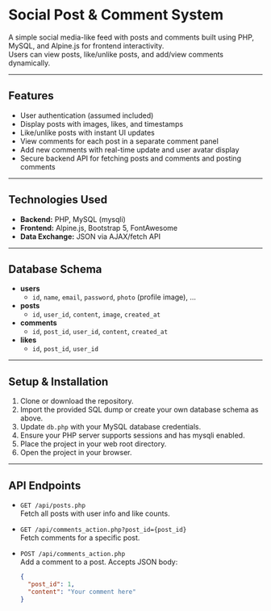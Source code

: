 # Social Post & Comment System

A simple social media-like feed with posts and comments built using PHP, MySQL, and Alpine.js for frontend interactivity.  
Users can view posts, like/unlike posts, and add/view comments dynamically.

---

## Features

- User authentication (assumed included)
- Display posts with images, likes, and timestamps
- Like/unlike posts with instant UI updates
- View comments for each post in a separate comment panel
- Add new comments with real-time update and user avatar display
- Secure backend API for fetching posts and comments and posting comments

---

## Technologies Used

- **Backend:** PHP, MySQL (mysqli)
- **Frontend:** Alpine.js, Bootstrap 5, FontAwesome
- **Data Exchange:** JSON via AJAX/fetch API

---

## Database Schema

- **users**  
  - `id`, `name`, `email`, `password`, `photo` (profile image), ...
- **posts**  
  - `id`, `user_id`, `content`, `image`, `created_at`
- **comments**  
  - `id`, `post_id`, `user_id`, `content`, `created_at`
- **likes**  
  - `id`, `post_id`, `user_id`

---

## Setup & Installation

1. Clone or download the repository.
2. Import the provided SQL dump or create your own database schema as above.
3. Update `db.php` with your MySQL database credentials.
4. Ensure your PHP server supports sessions and has mysqli enabled.
5. Place the project in your web root directory.
6. Open the project in your browser.

---

## API Endpoints

- `GET /api/posts.php`  
  Fetch all posts with user info and like counts.

- `GET /api/comments_action.php?post_id={post_id}`  
  Fetch comments for a specific post.

- `POST /api/comments_action.php`  
  Add a comment to a post. Accepts JSON body:  
  ```json
  {
    "post_id": 1,
    "content": "Your comment here"
  }
